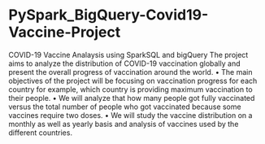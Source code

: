 # PySpark_BigQuery-Covid19-Vaccine-Project
COVID-19 Vaccine Analaysis using SparkSQL and bigQuery
The project aims to analyze the distribution of COVID-19 vaccination globally and present the overall progress of vaccination around the world.
•	The main objectives of the project will be focusing on vaccination progress for each country for example, which country is providing maximum vaccination to their people. 
•	We will analyze that how many people got fully vaccinated versus the total number of people who got vaccinated because some vaccines require two doses. 
•	We will study the vaccine distribution on a monthly as well as yearly basis and analysis of vaccines used by the different countries.

